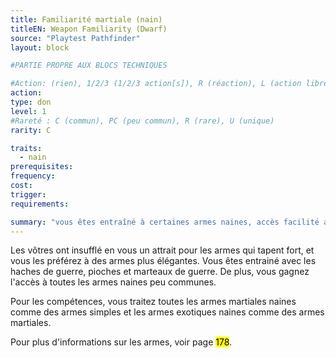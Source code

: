 ```yaml
---
title: Familiarité martiale (nain)
titleEN: Weapon Familiarity (Dwarf)
source: "Playtest Pathfinder"
layout: block

#PARTIE PROPRE AUX BLOCS TECHNIQUES

#Action: (rien), 1/2/3 (1/2/3 action[s]), R (réaction), L (action libre)
action: 
type: don
level: 1
#Rareté : C (commun), PC (peu commun), R (rare), U (unique)
rarity: C

traits:
  - nain
prerequisites:
frequency:
cost:
trigger:
requirements:

summary: "vous êtes entraîné à certaines armes naines, accès facilité aux autres armes naines"
---
```


Les vôtres ont insufflé en vous un attrait pour les armes qui tapent fort, et vous les préférez à des armes plus élégantes. Vous êtes entrainé avec les haches de guerre, pioches et marteaux de guerre. De plus, vous gagnez l'accès à toutes les armes naines peu communes.

Pour les compétences, vous traitez toutes les armes martiales naines comme des armes simples et les armes exotiques naines comme des armes martiales.

Pour plus d'informations sur les armes, voir page <mark>178</mark>.